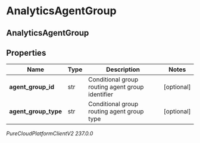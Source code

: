 # AnalyticsAgentGroup

## AnalyticsAgentGroup

## Properties

|Name | Type | Description | Notes|
|------------ | ------------- | ------------- | -------------|
| **agent_group_id** | str | Conditional group routing agent group identifier | [optional] |
| **agent_group_type** | str | Conditional group routing agent group type | [optional] |



_PureCloudPlatformClientV2 237.0.0_
